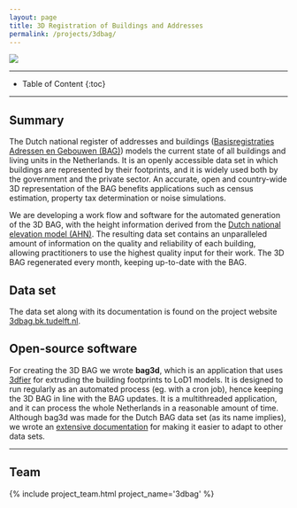 ```yaml
---
layout: page
title: 3D Registration of Buildings and Addresses
permalink: /projects/3dbag/
---
```


<div class="row">
  <div class="col-sm-12 col-xs-12"><img class="img-responsive" src="{{ "img/3dbag.jpg" }}"></div>
</div>

- - -

* Table of Content
{:toc}

- - -

## Summary

The Dutch national register of addresses and buildings ([Basisregistraties Adressen en Gebouwen (BAG)](https://www.kadaster.nl/bag)) models the current state of all buildings and living units in the Netherlands. It is an openly accessible data set in which buildings are represented by their footprints, and it is widely used both by the government and the private sector. An accurate, open and country-wide 3D representation of the BAG benefits applications such as census estimation, property tax determination or noise simulations.

We are developing a work flow and software for the automated generation of the 3D BAG, with the height information derived from the [Dutch national elevation model (AHN)](http://www.ahn.nl/). The resulting data set contains an unparalleled amount of information on the quality and reliability of each building, allowing practitioners to use the highest quality input for their work. The 3D BAG regenerated every month, keeping up-to-date with the BAG.

## Data set

The data set along with its documentation is found on the project website [3dbag.bk.tudelft.nl](http://3dbag.bk.tudelft.nl).

## Open-source software

For creating the 3D BAG we wrote **bag3d**, which is an application that uses [3dfier](https://github.com/tudelft3d/3dfier) for extruding the building footprints to LoD1 models. It is designed to run regularly as an automated process (eg. with a cron job), hence keeping the 3D BAG in line with the BAG updates. It is a multithreaded application, and it can process the whole Netherlands in a reasonable amount of time. Although bag3d was made for the Dutch BAG data set (as its name implies), we wrote an [extensive documentation](https://tudelft3d.github.io/bag3d/) for making it easier to adapt to other data sets.


- - - 

## Team

<div class="row">
    {% include project_team.html project_name='3dbag' %} 
</div>
